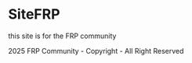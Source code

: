 # SiteFRP

this site is for the FRP community 



2025 FRP Community - Copyright -  All Right Reserved


